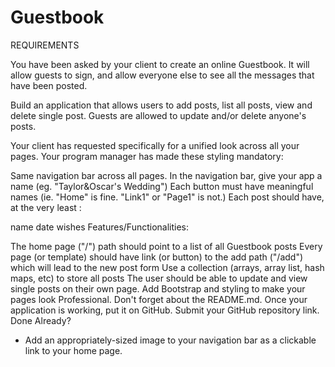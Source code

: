 # Guestbook

REQUIREMENTS

You have been asked by your client to create an online Guestbook. It will allow guests to
sign, and allow everyone else to see all the messages that have been posted. 

Build an application that allows users to add posts, list all posts, view and delete single post. Guests are allowed to update and/or delete anyone's posts. 

Your client has requested specifically for a unified look across all your pages. Your program manager has made these styling mandatory:

Same navigation bar across all pages. 
In the navigation bar, give your app a name (eg. "Taylor&Oscar's Wedding")
Each button must have meaningful names (ie. "Home" is fine. "Link1" or "Page1" is not.)
Each post should have, at the very least : 

name
date
wishes
Features/Functionalities:

The home page ("/") path should point to a list of all Guestbook posts
Every page (or template) should have link (or button) to the add path 
("/add") which will lead to the new post form
Use a collection (arrays, array list, hash maps, etc) to store all posts
The user should be able to update and view single posts on their own page.
Add Bootstrap and styling to make your pages look Professional.
Don't forget about the README.md.
Once your application is working, put it on GitHub. 
Submit your GitHub repository link.
Done Already?

- Add an appropriately-sized image to your navigation bar as a clickable link to your home page.
